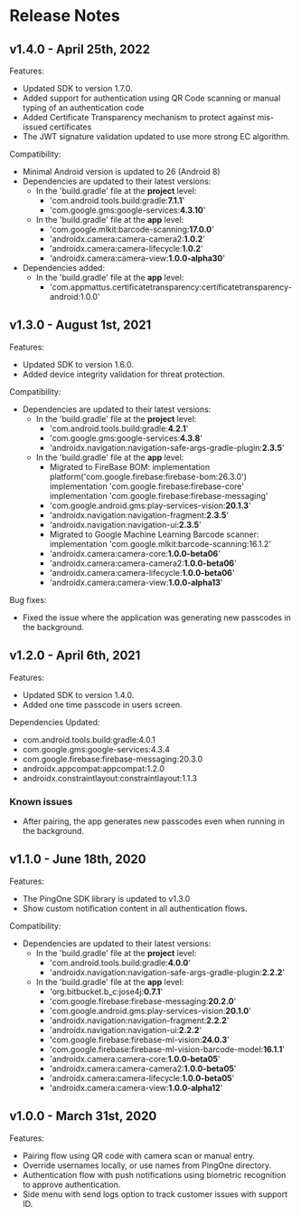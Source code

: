 # Release Notes

## v1.4.0 - April 25th, 2022
Features:

 - Updated SDK to version 1.7.0.
 - Added support for authentication using QR Code scanning or manual typing of an authentication code
 - Added Certificate Transparency mechanism to protect against mis-issued certificates
 - The JWT signature validation updated to use more strong EC algorithm.

 Compatibility:
 - Minimal Android version is updated to 26 (Android 8)
 - Dependencies are updated to their latest versions:
     * In the 'build.gradle' file at the **project** level:
       * 'com.android.tools.build:gradle:**7.1.1**'
       * 'com.google.gms:google-services:**4.3.10**'
     * In the 'build.gradle' file at the **app** level:
       * 'com.google.mlkit:barcode-scanning:**17.0.0**'
       * 'androidx.camera:camera-camera2:**1.0.2**'
       * 'androidx.camera:camera-lifecycle:**1.0.2**'
       * 'androidx.camera:camera-view:**1.0.0-alpha30**'
 - Dependencies added:
     * In the 'build.gradle' file at the **app** level:
       * 'com.appmattus.certificatetransparency:certificatetransparency-android:1.0.0'


## v1.3.0 - August 1st, 2021
Features:

 - Updated SDK to version 1.6.0.
 - Added device integrity validation for threat protection.

 
 Compatibility:
 - Dependencies are updated to their latest versions:
     * In the 'build.gradle' file at the **project** level:
       * 'com.android.tools.build:gradle:**4.2.1**'
       * 'com.google.gms:google-services:**4.3.8**'
       * 'androidx.navigation:navigation-safe-args-gradle-plugin:**2.3.5**'
     * In the 'build.gradle' file at the **app** level:
       * Migrated to FireBase BOM:
         implementation platform('com.google.firebase:firebase-bom:26.3.0')
         implementation 'com.google.firebase:firebase-core'
         implementation 'com.google.firebase:firebase-messaging'
       * 'com.google.android.gms:play-services-vision:**20.1.3**'
       * 'androidx.navigation:navigation-fragment:**2.3.5**'
       * 'androidx.navigation:navigation-ui:**2.3.5**'
       * Migrated to Google Machine Learning Barcode scanner:
           implementation 'com.google.mlkit:barcode-scanning:16.1.2'
       * 'androidx.camera:camera-core:**1.0.0-beta06**'
       * 'androidx.camera:camera-camera2:**1.0.0-beta06**'
       * 'androidx.camera:camera-lifecycle:**1.0.0-beta06**'
       * 'androidx.camera:camera-view:**1.0.0-alpha13**'
       
 Bug fixes:
  - Fixed the issue where the application was generating new passcodes in the background.


## v1.2.0 - April 6th, 2021
Features:

 - Updated SDK to version 1.4.0.
 - Added one time passcode in users screen.

Dependencies Updated:
* com.android.tools.build:gradle:4.0.1
* com.google.gms:google-services:4.3.4
* com.google.firebase:firebase-messaging:20.3.0
* androidx.appcompat:appcompat:1.2.0
* androidx.constraintlayout:constraintlayout:1.1.3

### Known issues
- After pairing, the app generates new passcodes even when running in the background.


## v1.1.0 - June 18th, 2020
Features:

 - The PingOne SDK library is updated to v1.3.0
 - Show custom notification content in all authentication flows.

Compatibility:
 
 - Dependencies are updated to their latest versions:
    * In the 'build.gradle' file at the **project** level:
      * 'com.android.tools.build:gradle:**4.0.0**'
      * 'androidx.navigation:navigation-safe-args-gradle-plugin:**2.2.2**'
    * In the 'build.gradle' file at the **app** level:
      * 'org.bitbucket.b_c:jose4j:**0.7.1**'
      * 'com.google.firebase:firebase-messaging:**20.2.0**'
      * 'com.google.android.gms:play-services-vision:**20.1.0**'
      * 'androidx.navigation:navigation-fragment:**2.2.2**'
      * 'androidx.navigation:navigation-ui:**2.2.2**'
      * 'com.google.firebase:firebase-ml-vision:**24.0.3**'
      * 'com.google.firebase:firebase-ml-vision-barcode-model:**16.1.1**'
      * 'androidx.camera:camera-core:**1.0.0-beta05**'
      * 'androidx.camera:camera-camera2:**1.0.0-beta05**'
      * 'androidx.camera:camera-lifecycle:**1.0.0-beta05**'
      * 'androidx.camera:camera-view:**1.0.0-alpha12**'


## v1.0.0 - March 31st, 2020
Features:

- Pairing flow using QR code with camera scan or manual entry.
- Override usernames locally, or use names from PingOne directory.
- Authentication flow with push notifications using biometric recognition to approve authentication.
- Side menu with send logs option to track customer issues with support ID.
